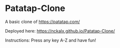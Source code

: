 # Patatap-Clone
A basic clone of https://patatap.com/ 

Deployed here: 
https://nckalx.github.io/Patatap-Clone/

Instructions: Press any key A-Z and have fun!

